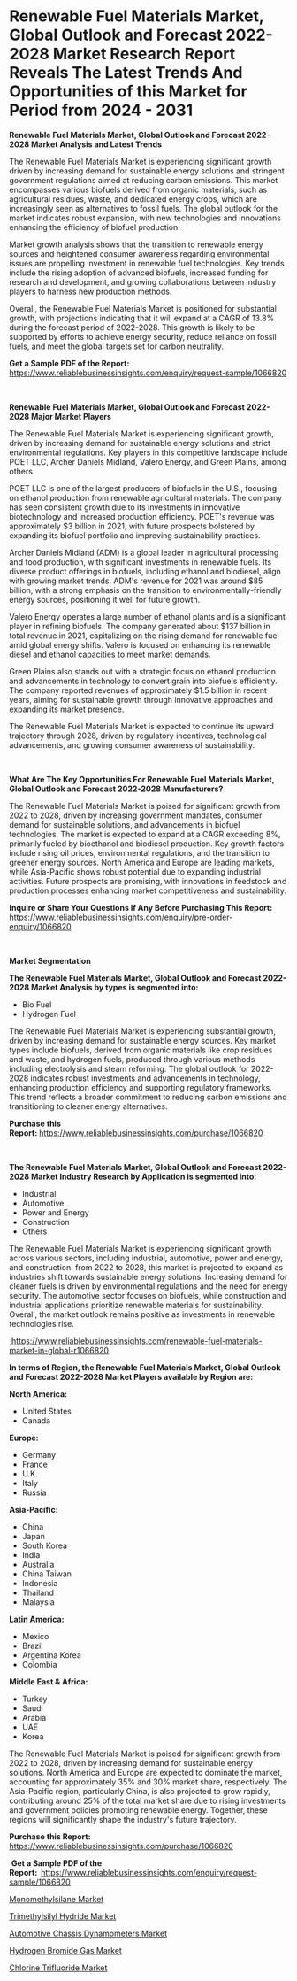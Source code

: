 <p><h1>Renewable Fuel Materials Market, Global Outlook and Forecast 2022-2028 Market Research Report Reveals The Latest Trends And Opportunities of this Market for Period from 2024 - 2031</h1></p><p><strong>Renewable Fuel Materials Market, Global Outlook and Forecast 2022-2028 Market Analysis and Latest Trends</strong></p>
<p><p>The Renewable Fuel Materials Market is experiencing significant growth driven by increasing demand for sustainable energy solutions and stringent government regulations aimed at reducing carbon emissions. This market encompasses various biofuels derived from organic materials, such as agricultural residues, waste, and dedicated energy crops, which are increasingly seen as alternatives to fossil fuels. The global outlook for the market indicates robust expansion, with new technologies and innovations enhancing the efficiency of biofuel production.</p><p>Market growth analysis shows that the transition to renewable energy sources and heightened consumer awareness regarding environmental issues are propelling investment in renewable fuel technologies. Key trends include the rising adoption of advanced biofuels, increased funding for research and development, and growing collaborations between industry players to harness new production methods.</p><p>Overall, the Renewable Fuel Materials Market is positioned for substantial growth, with projections indicating that it will expand at a CAGR of 13.8% during the forecast period of 2022-2028. This growth is likely to be supported by efforts to achieve energy security, reduce reliance on fossil fuels, and meet the global targets set for carbon neutrality.</p></p>
<p><strong>Get a Sample PDF of the Report:&nbsp;</strong> <a href="https://www.reliablebusinessinsights.com/enquiry/request-sample/1066820">https://www.reliablebusinessinsights.com/enquiry/request-sample/1066820</a></p>
<p>&nbsp;</p>
<p><strong>Renewable Fuel Materials Market, Global Outlook and Forecast 2022-2028 Major Market Players</strong></p>
<p><p>The Renewable Fuel Materials Market is experiencing significant growth, driven by increasing demand for sustainable energy solutions and strict environmental regulations. Key players in this competitive landscape include POET LLC, Archer Daniels Midland, Valero Energy, and Green Plains, among others.</p><p>POET LLC is one of the largest producers of biofuels in the U.S., focusing on ethanol production from renewable agricultural materials. The company has seen consistent growth due to its investments in innovative biotechnology and increased production efficiency. POET's revenue was approximately $3 billion in 2021, with future prospects bolstered by expanding its biofuel portfolio and improving sustainability practices.</p><p>Archer Daniels Midland (ADM) is a global leader in agricultural processing and food production, with significant investments in renewable fuels. Its diverse product offerings in biofuels, including ethanol and biodiesel, align with growing market trends. ADM's revenue for 2021 was around $85 billion, with a strong emphasis on the transition to environmentally-friendly energy sources, positioning it well for future growth.</p><p>Valero Energy operates a large number of ethanol plants and is a significant player in refining biofuels. The company generated about $137 billion in total revenue in 2021, capitalizing on the rising demand for renewable fuel amid global energy shifts. Valero is focused on enhancing its renewable diesel and ethanol capacities to meet market demands.</p><p>Green Plains also stands out with a strategic focus on ethanol production and advancements in technology to convert grain into biofuels efficiently. The company reported revenues of approximately $1.5 billion in recent years, aiming for sustainable growth through innovative approaches and expanding its market presence.</p><p>The Renewable Fuel Materials Market is expected to continue its upward trajectory through 2028, driven by regulatory incentives, technological advancements, and growing consumer awareness of sustainability.</p></p>
<p>&nbsp;</p>
<p><strong>What Are The Key Opportunities For Renewable Fuel Materials Market, Global Outlook and Forecast 2022-2028 Manufacturers?</strong></p>
<p><p>The Renewable Fuel Materials Market is poised for significant growth from 2022 to 2028, driven by increasing government mandates, consumer demand for sustainable solutions, and advancements in biofuel technologies. The market is expected to expand at a CAGR exceeding 8%, primarily fueled by bioethanol and biodiesel production. Key growth factors include rising oil prices, environmental regulations, and the transition to greener energy sources. North America and Europe are leading markets, while Asia-Pacific shows robust potential due to expanding industrial activities. Future prospects are promising, with innovations in feedstock and production processes enhancing market competitiveness and sustainability.</p></p>
<p><strong>Inquire or Share Your Questions If Any Before Purchasing This Report:</strong> <a href="https://www.reliablebusinessinsights.com/enquiry/pre-order-enquiry/1066820">https://www.reliablebusinessinsights.com/enquiry/pre-order-enquiry/1066820</a></p>
<p>&nbsp;</p>
<p><strong>Market Segmentation</strong></p>
<p><strong>The Renewable Fuel Materials Market, Global Outlook and Forecast 2022-2028 Market Analysis by types is segmented into:</strong></p>
<p><ul><li>Bio Fuel</li><li>Hydrogen Fuel</li></ul></p>
<p><p>The Renewable Fuel Materials Market is experiencing substantial growth, driven by increasing demand for sustainable energy sources. Key market types include biofuels, derived from organic materials like crop residues and waste, and hydrogen fuels, produced through various methods including electrolysis and steam reforming. The global outlook for 2022-2028 indicates robust investments and advancements in technology, enhancing production efficiency and supporting regulatory frameworks. This trend reflects a broader commitment to reducing carbon emissions and transitioning to cleaner energy alternatives.</p></p>
<p><strong>Purchase this Report:&nbsp;</strong><a href="https://www.reliablebusinessinsights.com/purchase/1066820">https://www.reliablebusinessinsights.com/purchase/1066820</a></p>
<p>&nbsp;</p>
<p><strong>The Renewable Fuel Materials Market, Global Outlook and Forecast 2022-2028 Market Industry Research by Application is segmented into:</strong></p>
<p><ul><li>Industrial</li><li>Automotive</li><li>Power and Energy</li><li>Construction</li><li>Others</li></ul></p>
<p><p>The Renewable Fuel Materials Market is experiencing significant growth across various sectors, including industrial, automotive, power and energy, and construction. from 2022 to 2028, this market is projected to expand as industries shift towards sustainable energy solutions. Increasing demand for cleaner fuels is driven by environmental regulations and the need for energy security. The automotive sector focuses on biofuels, while construction and industrial applications prioritize renewable materials for sustainability. Overall, the market outlook remains positive as investments in renewable technologies rise.</p></p>
<p><a href="https://www.reliablebusinessinsights.com/renewable-fuel-materials-market-in-global-r1066820">&nbsp;https://www.reliablebusinessinsights.com/renewable-fuel-materials-market-in-global-r1066820</a></p>
<p><strong>In terms of Region, the Renewable Fuel Materials Market, Global Outlook and Forecast 2022-2028 Market Players available by Region are:</strong></p>
<p>
    <p> <strong> North America: </strong>
        <ul>
            <li>United States</li>
            <li>Canada</li>
        </ul>
        </p> 
    <p> <strong> Europe: </strong>
        <ul>
            <li>Germany</li>
            <li>France</li>
            <li>U.K.</li>
            <li>Italy</li>
            <li>Russia</li>
        </ul>
        </p> 
    <p> <strong> Asia-Pacific: </strong>
        <ul>
            <li>China</li>
            <li>Japan</li>
            <li>South Korea</li>
            <li>India</li>
            <li>Australia</li>
            <li>China Taiwan</li>
            <li>Indonesia</li>
            <li>Thailand</li>
            <li>Malaysia</li>
        </ul>
        </p> 
    <p> <strong> Latin America: </strong>
        <ul>
            <li>Mexico</li>
            <li>Brazil</li>
            <li>Argentina Korea</li>
            <li>Colombia</li>
        </ul>
        </p> 
    <p> <strong> Middle East & Africa: </strong>
        <ul>
            <li>Turkey</li>
            <li>Saudi</li>
            <li>Arabia</li>
            <li>UAE</li>
            <li>Korea</li>
        </ul>
    </p>
    </p>
<p><p>The Renewable Fuel Materials Market is poised for significant growth from 2022 to 2028, driven by increasing demand for sustainable energy solutions. North America and Europe are expected to dominate the market, accounting for approximately 35% and 30% market share, respectively. The Asia-Pacific region, particularly China, is also projected to grow rapidly, contributing around 25% of the total market share due to rising investments and government policies promoting renewable energy. Together, these regions will significantly shape the industry's future trajectory.</p></p>
<p><strong>Purchase this Report: </strong><a href="https://www.reliablebusinessinsights.com/purchase/1066820">https://www.reliablebusinessinsights.com/purchase/1066820</a></p>
<p>&nbsp;<strong>Get a Sample PDF of the Report:&nbsp;&nbsp;</strong><a href="https://www.reliablebusinessinsights.com/enquiry/request-sample/1066820">https://www.reliablebusinessinsights.com/enquiry/request-sample/1066820</a></p>
<p><strong></strong></p>
<p><p><a href="https://www.linkedin.com/pulse/global-monomethylsilane-market-trends-innovations-forward-looking-br7ff?trackingId=Z6yK4M%2FWS7WvMGxh3SlwWQ%3D%3D">Monomethylsilane Market</a></p><p><a href="https://www.linkedin.com/pulse/global-trimethylsilyl-hydride-industry-research-report-competitive-grqof?trackingId=xXpdFWLiSnWdWc%2FTCZOp5Q%3D%3D">Trimethylsilyl Hydride Market</a></p><p><a href="https://issuu.com/reportprime-2/docs/automotive-chassis-dynamometers-mar_06bdee1826b37c">Automotive Chassis Dynamometers Market</a></p><p><a href="https://www.linkedin.com/pulse/hydrogen-bromide-gas-market-research-report-forecast-growth-4pllf?trackingId=dljkueH1RsOiDbEEdY3sFg%3D%3D">Hydrogen Bromide Gas Market</a></p><p><a href="https://www.linkedin.com/pulse/future-innovation-global-chlorine-trifluoride-market-growth-t13sf?trackingId=xdryLggLSjqUJViB%2FVe3YQ%3D%3D">Chlorine Trifluoride Market</a></p></p>
